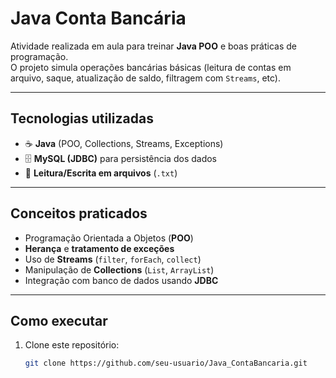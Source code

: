 #  Java Conta Bancária  

Atividade realizada em aula para treinar **Java POO** e boas práticas de programação.  
O projeto simula operações bancárias básicas (leitura de contas em arquivo, saque, atualização de saldo, filtragem com `Streams`, etc).  

---

##  Tecnologias utilizadas  

- ☕ **Java** (POO, Collections, Streams, Exceptions)  
- 🗄️ **MySQL (JDBC)** para persistência dos dados  
- 📂 **Leitura/Escrita em arquivos** (`.txt`)  

---

##  Conceitos praticados  

- Programação Orientada a Objetos (**POO**)  
- **Herança** e **tratamento de exceções**  
- Uso de **Streams** (`filter`, `forEach`, `collect`)  
- Manipulação de **Collections** (`List`, `ArrayList`)  
- Integração com banco de dados usando **JDBC**  

---

##  Como executar  

1. Clone este repositório:  
   ```bash
   git clone https://github.com/seu-usuario/Java_ContaBancaria.git
